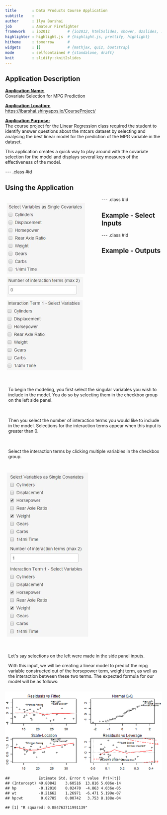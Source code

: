 ```yaml
---
title       : Data Products Course Application
subtitle    : 
author      : Ilya Barshai
job         : Amateur Firefighter
framework   : io2012        # {io2012, html5slides, shower, dzslides, ...}
highlighter : highlight.js  # {highlight.js, prettify, highlight}
hitheme     : tomorrow      # 
widgets     : []            # {mathjax, quiz, bootstrap}
mode        : selfcontained # {standalone, draft}
knit        : slidify::knit2slides
---
```


## Application Description

<b><u>Application Name:</b></u><br> Covariate Selection for MPG Prediction

<b><u>Application Location:</b></u><br> https://ibarshai.shinyapps.io/CourseProject/

<b><u>Application Purpose:</b></u><br>
The course project for the Linear Regression class required the student to identify answer questions about the mtcars dataset by selecting and analysing the best linear model for the prediction of the MPG variable in the dataset.

This application creates a quick way to play around with the covariate selection for the model and displays several key measures of the effectiveness of the model.

--- .class #id 

## Using the Application

<div id="nav">

<img src="https://raw.githubusercontent.com/ibarshai/DataProductsProject/master/covarselect.jpg"></img>
<img src="https://raw.githubusercontent.com/ibarshai/DataProductsProject/master/numinterterms.jpg"></img>
<img src="https://raw.githubusercontent.com/ibarshai/DataProductsProject/master/intertermselect.JPG"></img>

</div>

<div id="section">

<p>To begin the modeling, you first select the singular variables you wish to include in the model. You do so by selecting them in the checkbox group on the left side panel.</p>

<p><br><br>Then you select the number of interaction terms you would like to include in the model. Selections for the interaction terms appear when this input is greater than 0.</p>

<p><br><br>Select the interaction terms by clicking multiple variables in the checkbox group.</p>

</div>

<style>
#nav {
    line-height:30px;
    width:300px;
    float:left;
    padding:5px; 
}
#section {
    width:500px;
    float:left;
    padding:10px; 
}
</style>

--- .class #id

## Example - Select Inputs

<div id="nav">

<img src="https://raw.githubusercontent.com/ibarshai/DataProductsProject/master/exampleinputs.jpg"></img>

</div>

<div id="section">

<p>Let's say selections on the left were made in the side panel inputs.</p>

<p>With this input, we will be creating a linear model to predict the mpg variable constructed out of the horsepower term, weight term, as well as the interaction between these two terms. The expected formula for our model will be as follows:</p>

</div>

<style>
#nav {
    line-height:30px;
    width:300px;
    float:left;
    padding:5px; 
}
#section {
    width:500px;
    float:left;
    padding:10px; 
}
</style>

--- .class #id

## Example - Outputs



![plot of chunk unnamed-chunk-2](figure/unnamed-chunk-2.png) 


```
##             Estimate Std. Error t value  Pr(>|t|)
## (Intercept) 49.80842    3.60516  13.816 5.006e-14
## hp          -0.12010    0.02470  -4.863 4.036e-05
## wt          -8.21662    1.26971  -6.471 5.199e-07
## hp:wt        0.02785    0.00742   3.753 8.108e-04
```

```
## [1] "R squared: 0.884763711991139"
```

